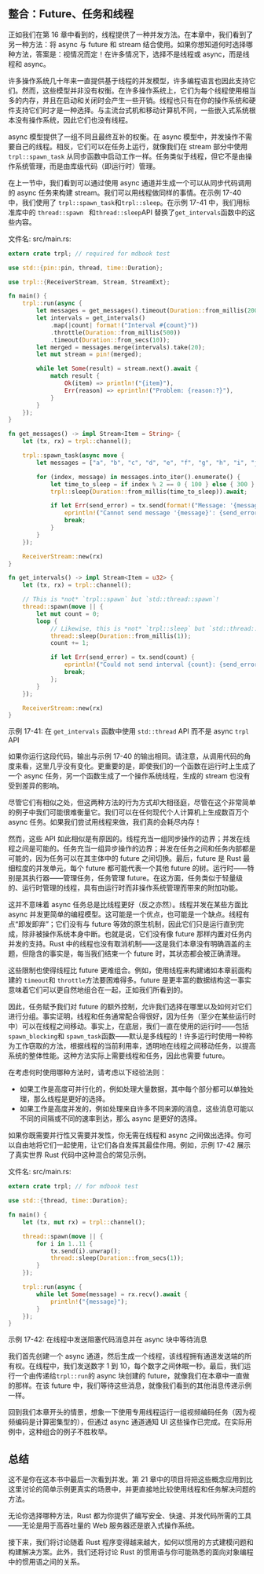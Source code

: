 ## 整合：Future、任务和线程

正如我们在第 16 章中看到的，线程提供了一种并发方法。在本章中，我们看到了另一种方法：将 async 与 future 和 stream 结合使用。如果你想知道何时选择哪种方法，答案是：视情况而定！在许多情况下，选择不是线程或 async，而是线程和 async。

许多操作系统几十年来一直提供基于线程的并发模型，许多编程语言也因此支持它们。然而，这些模型并非没有权衡。在许多操作系统上，它们为每个线程使用相当多的内存，并且在启动和关闭时会产生一些开销。线程也只有在你的操作系统和硬件支持它们时才是一种选择。与主流台式机和移动计算机不同，一些嵌入式系统根本没有操作系统，因此它们也没有线程。

async 模型提供了一组不同且最终互补的权衡。在 async 模型中，并发操作不需要自己的线程。相反，它们可以在任务上运行，就像我们在 stream 部分中使用 `trpl::spawn_task` 从同步函数中启动工作一样。任务类似于线程，但它不是由操作系统管理，而是由库级代码（即运行时）管理。

在上一节中，我们看到可以通过使用 async 通道并生成一个可以从同步代码调用的 async 任务来构建 stream。我们可以用线程做同样的事情。在示例 17-40 中，我们使用了 `trpl::spawn_task`和`trpl::sleep`。在示例 17-41 中，我们用标准库中的 `thread::spawn ` 和`thread::sleep`API 替换了`get_intervals`函数中的这些内容。

文件名: src/main.rs:

```rust
extern crate trpl; // required for mdbook test

use std::{pin::pin, thread, time::Duration};

use trpl::{ReceiverStream, Stream, StreamExt};

fn main() {
    trpl::run(async {
        let messages = get_messages().timeout(Duration::from_millis(200));
        let intervals = get_intervals()
            .map(|count| format!("Interval #{count}"))
            .throttle(Duration::from_millis(500))
            .timeout(Duration::from_secs(10));
        let merged = messages.merge(intervals).take(20);
        let mut stream = pin!(merged);

        while let Some(result) = stream.next().await {
            match result {
                Ok(item) => println!("{item}"),
                Err(reason) => eprintln!("Problem: {reason:?}"),
            }
        }
    });
}

fn get_messages() -> impl Stream<Item = String> {
    let (tx, rx) = trpl::channel();

    trpl::spawn_task(async move {
        let messages = ["a", "b", "c", "d", "e", "f", "g", "h", "i", "j"];

        for (index, message) in messages.into_iter().enumerate() {
            let time_to_sleep = if index % 2 == 0 { 100 } else { 300 };
            trpl::sleep(Duration::from_millis(time_to_sleep)).await;

            if let Err(send_error) = tx.send(format!("Message: '{message}'")) {
                eprintln!("Cannot send message '{message}': {send_error}");
                break;
            }
        }
    });

    ReceiverStream::new(rx)
}

fn get_intervals() -> impl Stream<Item = u32> {
    let (tx, rx) = trpl::channel();

    // This is *not* `trpl::spawn` but `std::thread::spawn`!
    thread::spawn(move || {
        let mut count = 0;
        loop {
            // Likewise, this is *not* `trpl::sleep` but `std::thread::sleep`!
            thread::sleep(Duration::from_millis(1));
            count += 1;

            if let Err(send_error) = tx.send(count) {
                eprintln!("Could not send interval {count}: {send_error}");
                break;
            };
        }
    });

    ReceiverStream::new(rx)
}
```

示例 17-41: 在 `get_intervals` 函数中使用 `std::thread` API 而不是 async `trpl` API

如果你运行这段代码，输出与示例 17-40 的输出相同。请注意，从调用代码的角度来看，这里几乎没有变化。更重要的是，即使我们的一个函数在运行时上生成了一个 async 任务，另一个函数生成了一个操作系统线程，生成的 stream 也没有受到差异的影响。

尽管它们有相似之处，但这两种方法的行为方式却大相径庭，尽管在这个非常简单的例子中我们可能很难衡量它。我们可以在任何现代个人计算机上生成数百万个 async 任务。如果我们尝试用线程来做，我们真的会耗尽内存！

然而，这些 API 如此相似是有原因的。线程充当一组同步操作的边界；并发在线程之间是可能的。任务充当一组异步操作的边界；并发在任务之间和任务内部都是可能的，因为任务可以在其主体中的 future 之间切换。最后，future 是 Rust 最细粒度的并发单元，每个 future 都可能代表一个其他 future 的树。运行时——特别是其执行器——管理任务，任务管理 future。在这方面，任务类似于轻量级的、运行时管理的线程，具有由运行时而非操作系统管理而带来的附加功能。

这并不意味着 async 任务总是比线程更好（反之亦然）。线程并发在某些方面比 async 并发更简单的编程模型。这可能是一个优点，也可能是一个缺点。线程有点“即发即弃”；它们没有与 future 等效的原生机制，因此它们只是运行直到完成，除非被操作系统本身中断。也就是说，它们没有像 future 那样内置对任务内并发的支持。Rust 中的线程也没有取消机制——这是我们本章没有明确涵盖的主题，但隐含的事实是，每当我们结束一个 future 时，其状态都会被正确清理。

这些限制也使得线程比 future 更难组合。例如，使用线程来构建诸如本章前面构建的 `timeout`和 `throttle`方法要困难得多。future 是更丰富的数据结构这一事实意味着它们可以更自然地组合在一起，正如我们所看到的。

因此，任务赋予我们对 future 的额外控制，允许我们选择在哪里以及如何对它们进行分组。事实证明，线程和任务通常配合得很好，因为任务（至少在某些运行时中）可以在线程之间移动。事实上，在底层，我们一直在使用的运行时——包括 `spawn_blocking`和 `spawn_task`函数——默认是多线程的！许多运行时使用一种称为工作窃取的方法，根据线程的当前利用率，透明地在线程之间移动任务，以提高系统的整体性能。这种方法实际上需要线程和任务，因此也需要 future。

在考虑何时使用哪种方法时，请考虑以下经验法则：

- 如果工作是高度可并行化的，例如处理大量数据，其中每个部分都可以单独处理，那么线程是更好的选择。
- 如果工作是高度并发的，例如处理来自许多不同来源的消息，这些消息可能以不同的间隔或不同的速率到达，那么 async 是更好的选择。

如果你既需要并行性又需要并发性，你无需在线程和 async 之间做出选择。你可以自由地将它们一起使用，让它们各自发挥其最佳作用。例如，示例 17-42 展示了真实世界 Rust 代码中这种混合的常见示例。

文件名: src/main.rs:

```rust
extern crate trpl; // for mdbook test

use std::{thread, time::Duration};

fn main() {
    let (tx, mut rx) = trpl::channel();

    thread::spawn(move || {
        for i in 1..11 {
            tx.send(i).unwrap();
            thread::sleep(Duration::from_secs(1));
        }
    });

    trpl::run(async {
        while let Some(message) = rx.recv().await {
            println!("{message}");
        }
    });
}
```

示例 17-42: 在线程中发送阻塞代码消息并在 async 块中等待消息

我们首先创建一个 async 通道，然后生成一个线程，该线程拥有通道发送端的所有权。在线程中，我们发送数字 1 到 10，每个数字之间休眠一秒。最后，我们运行一个由传递给`trpl::run`的 async 块创建的 future，就像我们在本章中一直做的那样。在该 future 中，我们等待这些消息，就像我们看到的其他消息传递示例一样。

回到我们本章开头的情景，想象一下使用专用线程运行一组视频编码任务（因为视频编码是计算密集型的），但通过 async 通道通知 UI 这些操作已完成。在实际用例中，这种组合的例子不胜枚举。

## 总结

这不是你在这本书中最后一次看到并发。第 21 章中的项目将把这些概念应用到比这里讨论的简单示例更真实的场景中，并更直接地比较使用线程和任务解决问题的方法。

无论你选择哪种方法，Rust 都为你提供了编写安全、快速、并发代码所需的工具——无论是用于高吞吐量的 Web 服务器还是嵌入式操作系统。

接下来，我们将讨论随着 Rust 程序变得越来越大，如何以惯用的方式建模问题和构建解决方案。此外，我们还将讨论 Rust 的惯用语与你可能熟悉的面向对象编程中的惯用语之间的关系。
